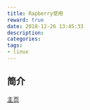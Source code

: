 ```yaml
---
title: Rapberry使用
reward: true
date: 2018-12-26 13:45:33
description:
categories:
tags:
- linux
---
```


## 简介

[主页](http://raspberrypi.github.io/)